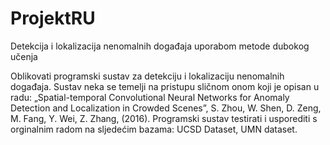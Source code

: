 # ProjektRU

Detekcija i lokalizacija nenomalnih događaja uporabom metode dubokog učenja

Oblikovati programski sustav za detekciju i lokalizaciju nenomalnih događaja. Sustav neka se temelji na pristupu sličnom onom koji je opisan u radu: „Spatial-temporal Convolutional Neural Networks for Anomaly Detection and Localization in Crowded Scenes”, S. Zhou, W. Shen, D. Zeng, M. Fang, Y. Wei, Z. Zhang, (2016). Programski sustav testirati i usporediti s orginalnim radom na sljedećim bazama: UCSD Dataset, UMN dataset.